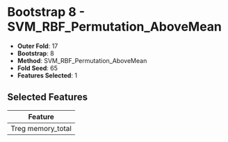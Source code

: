 # Bootstrap 8 - SVM_RBF_Permutation_AboveMean

- **Outer Fold**: 17
- **Bootstrap**: 8
- **Method**: SVM_RBF_Permutation_AboveMean
- **Fold Seed**: 65
- **Features Selected**: 1

## Selected Features

| Feature |
|---------|
| Treg memory_total |
